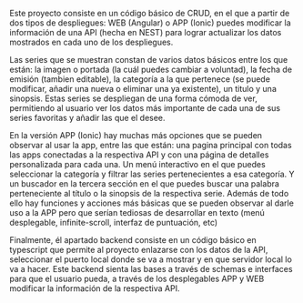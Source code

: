 Este proyecto consiste en un código básico de CRUD, en el que a partir de dos tipos de despliegues: WEB (Angular) o APP (Ionic) puedes modificar la información de una API (hecha en NEST) para lograr actualizar los datos mostrados en cada uno de los despliegues.

Las series que se muestran constan de varios datos básicos entre los que están: la imagen o portada (la cuál puedes cambiar a voluntad), la fecha de emisión (tambien editable), la categoría a la que pertenece (se puede modificar, añadir una nueva o eliminar una ya existente), un titulo y una sinopsis. 
Estas series se despliegan de una forma cómoda de ver, permitiendo al usuario ver los datos más importante de cada una de sus series favoritas y añadir las que el desee. 

En la versión APP (Ionic) hay muchas más opciones que se pueden observar al usar la app, entre las que están: una pagina principal con todas las apps conectadas a la respectiva API y con una página de detalles personalizada para cada una. Un menú interactivo en el que puedes
seleccionar la categoría y filtrar las series pertenecientes a esa categoría. Y un buscador en la tercera sección en el que puedes buscar una palabra perteneciente al título o la sinopsis de la respectiva serie. Además de todo ello hay funciones y acciones más básicas que se 
pueden observar al darle uso a la APP pero que serían tediosas de desarrollar en texto (menú desplegable, infinite-scroll, interfaz de puntuación, etc)

Finalmente, él apartado backend consiste en un código básico en typescript que permite al proyecto enlazarse con los datos de la API, seleccionar el puerto local donde se va a mostrar y en que servidor local lo va a hacer. Este backend sienta las bases a través de schemas e interfaces
para que el usuario pueda, a través de los desplegables APP y WEB modificar la información de la respectiva API.
